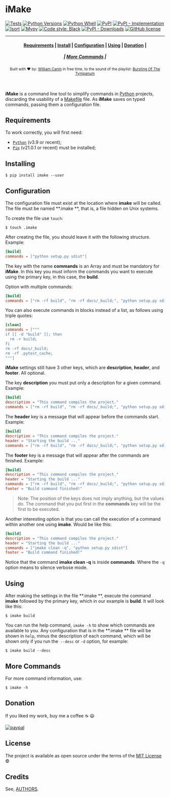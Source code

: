 # iMake

[![Tests](https://github.com/snakypy/imake/actions/workflows/tests.yml/badge.svg)](https://github.com/snakypy/imake/actions/workflows/tests.yml)
[![Python Versions](https://img.shields.io/pypi/pyversions/imake)](https://pyup.io/repos/github/snakypy/imake/)
[![Python Whell](https://img.shields.io/pypi/wheel/imake)](https://pypi.org/project/wheel/)
[![PyPI](https://img.shields.io/pypi/v/imake)](https://pypi.org/project/imake/#history)
[![PyPI - Implementation](https://img.shields.io/pypi/implementation/imake)](https://pypi.org/project/imake)
[![Isort](https://img.shields.io/badge/%20imports-isort-%231674b1?style=flat&labelColor=ef8336)](https://pycqa.github.io/isort/)
[![Mypy](http://www.mypy-lang.org/static/mypy_badge.svg)](http://mypy-lang.org/)
[![Code style: Black](https://img.shields.io/badge/code%20style-black-000000.svg)](https://github.com/psf/black)
[![PyPI - Downloads](https://img.shields.io/pypi/dm/imake)](https://pypi.org/project/imake/#files)
[![GitHub license](https://img.shields.io/github/license/snakypy/imake)](https://github.com/snakypy/imake/blob/master/LICENSE)

----------------
<div align="center">
  <h4>
    <a href="#requirements">Requirements</a> |
    <a href="#installing">Install</a> |
    <a href="#configuration">Configuration</a> |
    <a href="#using">Using</a> |
    <a href="#donation">Donation</a> |
  </h4>
  <h5>
    | <a href="#more-commands">More Commands</a> |
  </h5>
</div>

<div align="center">
  <sub>Built with ❤︎ by:
  <a href="https://williamcanin.github.io" target="_blank">William Canin</a> in free time,
  to the sound of the playlist: <a href="https://open.spotify.com/playlist/48brJJZdVifY79QAFmEImq?si=GmsvfKqATpG4p72ZeVClIQ" target="_blank">Bursting Of The Tympanum</a></sub>
</div>
<br>
<br>

**iMake** is a command line tool to simplify commands in [Python](https://python.org) projects, discarding the usability of a [Makefile](https://www.gnu.org/software/make/) file.
As **iMake** saves on typed commands, passing them a configuration file.

## Requirements

To work correctly, you will first need:

- [`Python`](https://python.org) (v3.9 or recent);
- [`Pip`](https://pip.pypa.io/en/stable/) (v21.0.1 or recent) must be installed;

## Installing

```shell
$ pip install imake --user
```

## Configuration

The configuration file must exist at the location where **imake** will be called. The file must be named **.imake **, that is, a file hidden on Unix systems.

To create the file use `touch`:

```shell
$ touch .imake
```

After creating the file, you should leave it with the following structure. Example:

```toml
[build]
commands = ["python setup.py sdist"]
```

The key with the name **commands** is an Array and must be mandatory for **iMake**. In this key you must inform the commands you want to execute using the primary key, in this case, the **build**.

Option with multiple commands:

```toml
[build]
commands = ["rm -rf build", "rm -rf docs/_build;", "python setup.py sdist"]
```

You can also execute commands in blocks instead of a list, as follows using triple quotes:

```toml
[clean]
commands = ["""
if [[ -d "build" ]]; then
  rm -r build;
fi
rm -rf docs/_build;
rm -rf .pytest_cache;
"""]
```

**iMake** settings still have 3 other keys, which are **description**, **header**, and **footer**. All optional.

The key **description** you must put only a description for a given command. Example:

```toml
[build]
description = "This command compiles the project."
commands = ["rm -rf build", "rm -rf docs/_build;", "python setup.py sdist"]
```

The **header** key is a message that will appear before the commands start. Example:

```toml
[build]
description = "This command compiles the project."
header = "Starting the build ..."
commands = ["rm -rf build", "rm -rf docs/_build;", "python setup.py sdist"]
```

The **footer** key is a message that will appear after the commands are finished. Example:

```toml
[build]
description = "This command compiles the project."
header = "Starting the build ..."
commands = ["rm -rf build", "rm -rf docs/_build;", "python setup.py sdist"]
footer = "Build command finished!"
```

> Note: The position of the keys does not imply anything, but the values do. The command that you put first in the **commands** key will be the first to be executed.

Another interesting option is that you can call the execution of a command within another one using **imake**. Would be like this:

```toml
[build]
description = "This command compiles the project."
header = "Starting the build ..."
commands = ["imake clean -q", "python setup.py sdist"]
footer = "Build command finished!"
```

Notice that the command **imake clean -q** is inside **commands**. Where the `-q` option means to silence verbose mode.

## Using

After making the settings in the file **.imake **, execute the command **imake** followed by the primary key, which in our example is **build**. It will look like this:

```shell
$ imake build
```

You can run the help command, `imake -h` to show which commands are available to you. Any configuration that is in the **.imake ** file will be shown in `help`, minus the description of each command, which will be shown only if you run the` --desc` or `-d` option, for example:

```shell
$ imake build --desc 
```

 ## More Commands

For more command information, use:

```shell
$ imake -h
```

## Donation

If you liked my work, buy me a coffee :coffee: :smiley:

[![paypal](https://www.paypalobjects.com/en_US/i/btn/btn_donateCC_LG.gif)](https://www.paypal.com/cgi-bin/webscr?cmd=_s-xclick&hosted_button_id=YBK2HEEYG8V5W&source)

## License

The project is available as open source under the terms of the [MIT License](https://github.com/snakypy/imake/blob/master/LICENSE) ©

## Credits

See, [AUTHORS](https://github.com/snakypy/imake/blob/master/AUTHORS.rst).
